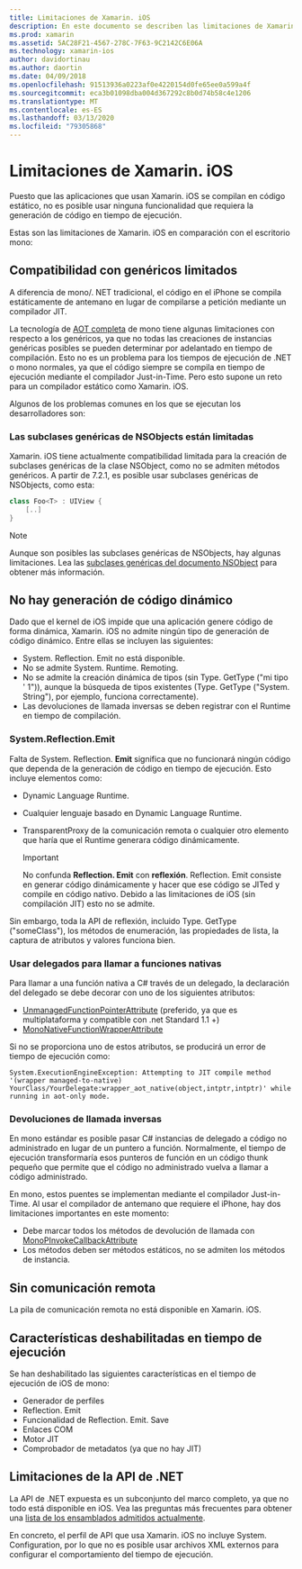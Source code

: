 ```yaml
---
title: Limitaciones de Xamarin. iOS
description: En este documento se describen las limitaciones de Xamarin. iOS, la explicación de los genéricos, las subclases genéricas de NSObjects, P/Invoke en objetos genéricos y mucho más.
ms.prod: xamarin
ms.assetid: 5AC28F21-4567-278C-7F63-9C2142C6E06A
ms.technology: xamarin-ios
author: davidortinau
ms.author: daortin
ms.date: 04/09/2018
ms.openlocfilehash: 91513936a0223af0e4220154d0fe65ee0a599a4f
ms.sourcegitcommit: eca3b01098dba004d367292c8b0d74b58c4e1206
ms.translationtype: MT
ms.contentlocale: es-ES
ms.lasthandoff: 03/13/2020
ms.locfileid: "79305868"
---
```

# <a name="limitations-of-xamarinios"></a>Limitaciones de Xamarin. iOS

Puesto que las aplicaciones que usan Xamarin. iOS se compilan en código estático, no es posible usar ninguna funcionalidad que requiera la generación de código en tiempo de ejecución.

Estas son las limitaciones de Xamarin. iOS en comparación con el escritorio mono:

 <a name="Limited_Generics_Support" />

## <a name="limited-generics-support"></a>Compatibilidad con genéricos limitados

A diferencia de mono/. NET tradicional, el código en el iPhone se compila estáticamente de antemano en lugar de compilarse a petición mediante un compilador JIT.

La tecnología de [AOT completa](https://www.mono-project.com/docs/advanced/aot/#full-aot) de mono tiene algunas limitaciones con respecto a los genéricos, ya que no todas las creaciones de instancias genéricas posibles se pueden determinar por adelantado en tiempo de compilación. Esto no es un problema para los tiempos de ejecución de .NET o mono normales, ya que el código siempre se compila en tiempo de ejecución mediante el compilador Just-in-Time. Pero esto supone un reto para un compilador estático como Xamarin. iOS.

Algunos de los problemas comunes en los que se ejecutan los desarrolladores son:

 <a name="Generic_Subclasses_of_NSObjects_are_limited" />

### <a name="generic-subclasses-of-nsobjects-are-limited"></a>Las subclases genéricas de NSObjects están limitadas

Xamarin. iOS tiene actualmente compatibilidad limitada para la creación de subclases genéricas de la clase NSObject, como no se admiten métodos genéricos. A partir de 7.2.1, es posible usar subclases genéricas de NSObjects, como esta:

```csharp
class Foo<T> : UIView {
    [..]
}
```

> [!NOTE]
> Aunque son posibles las subclases genéricas de NSObjects, hay algunas limitaciones. Lea las [subclases genéricas del documento NSObject](~/ios/internals/api-design/nsobject-generics.md) para obtener más información.

 <a name="No_Dynamic_Code_Generation" />

## <a name="no-dynamic-code-generation"></a>No hay generación de código dinámico

Dado que el kernel de iOS impide que una aplicación genere código de forma dinámica, Xamarin. iOS no admite ningún tipo de generación de código dinámico. Entre ellas se incluyen las siguientes:

- System. Reflection. Emit no está disponible.
- No se admite System. Runtime. Remoting.
- No se admite la creación dinámica de tipos (sin Type. GetType ("mi tipo ' 1")), aunque la búsqueda de tipos existentes (Type. GetType ("System. String"), por ejemplo, funciona correctamente).
- Las devoluciones de llamada inversas se deben registrar con el Runtime en tiempo de compilación.

 <a name="System.Reflection.Emit" />

### <a name="systemreflectionemit"></a>System.Reflection.Emit

Falta de System. Reflection. **Emit** significa que no funcionará ningún código que dependa de la generación de código en tiempo de ejecución. Esto incluye elementos como:

- Dynamic Language Runtime.
- Cualquier lenguaje basado en Dynamic Language Runtime.
- TransparentProxy de la comunicación remota o cualquier otro elemento que haría que el Runtime generara código dinámicamente.

  > [!IMPORTANT]
  > No confunda **Reflection. Emit** con **reflexión**. Reflection. Emit consiste en generar código dinámicamente y hacer que ese código se JITed y compile en código nativo. Debido a las limitaciones de iOS (sin compilación JIT) esto no se admite.

Sin embargo, toda la API de reflexión, incluido Type. GetType ("someClass"), los métodos de enumeración, las propiedades de lista, la captura de atributos y valores funciona bien.

### <a name="using-delegates-to-call-native-functions"></a>Usar delegados para llamar a funciones nativas

Para llamar a una función nativa a C# través de un delegado, la declaración del delegado se debe decorar con uno de los siguientes atributos:

- [UnmanagedFunctionPointerAttribute](xref:System.Runtime.InteropServices.UnmanagedFunctionPointerAttribute) (preferido, ya que es multiplataforma y compatible con .net Standard 1.1 +)
- [MonoNativeFunctionWrapperAttribute](xref:ObjCRuntime.MonoNativeFunctionWrapperAttribute)

Si no se proporciona uno de estos atributos, se producirá un error de tiempo de ejecución como:

```
System.ExecutionEngineException: Attempting to JIT compile method '(wrapper managed-to-native) YourClass/YourDelegate:wrapper_aot_native(object,intptr,intptr)' while running in aot-only mode.
```

 <a name="Reverse_Callbacks" />

### <a name="reverse-callbacks"></a>Devoluciones de llamada inversas

En mono estándar es posible pasar C# instancias de delegado a código no administrado en lugar de un puntero a función. Normalmente, el tiempo de ejecución transformaría esos punteros de función en un código thunk pequeño que permite que el código no administrado vuelva a llamar a código administrado.

En mono, estos puentes se implementan mediante el compilador Just-in-Time. Al usar el compilador de antemano que requiere el iPhone, hay dos limitaciones importantes en este momento:

- Debe marcar todos los métodos de devolución de llamada con [MonoPInvokeCallbackAttribute](xref:ObjCRuntime.MonoPInvokeCallbackAttribute)
- Los métodos deben ser métodos estáticos, no se admiten los métodos de instancia.

<a name="No_Remoting" />

## <a name="no-remoting"></a>Sin comunicación remota

La pila de comunicación remota no está disponible en Xamarin. iOS.

 <a name="Runtime_Disabled_Features" />

## <a name="runtime-disabled-features"></a>Características deshabilitadas en tiempo de ejecución

Se han deshabilitado las siguientes características en el tiempo de ejecución de iOS de mono:

- Generador de perfiles
- Reflection. Emit
- Funcionalidad de Reflection. Emit. Save
- Enlaces COM
- Motor JIT
- Comprobador de metadatos (ya que no hay JIT)

 <a name=".NET_API_Limitations" />

## <a name="net-api-limitations"></a>Limitaciones de la API de .NET

La API de .NET expuesta es un subconjunto del marco completo, ya que no todo está disponible en iOS. Vea las preguntas más frecuentes para obtener una [lista de los ensamblados admitidos actualmente](~/cross-platform/internals/available-assemblies.md).

En concreto, el perfil de API que usa Xamarin. iOS no incluye System. Configuration, por lo que no es posible usar archivos XML externos para configurar el comportamiento del tiempo de ejecución.
